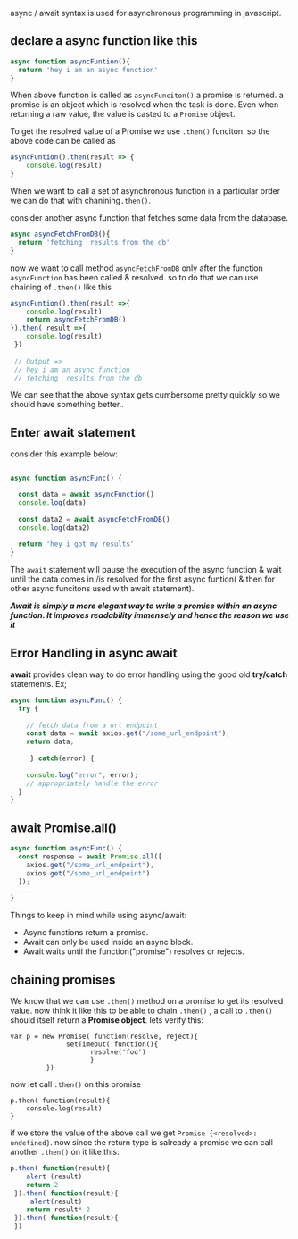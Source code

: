 async / await syntax is used for asynchronous programming in javascript.

## declare a async function like this
```js
async function asyncFuntion(){
  return 'hey i am an async function'
}
```
When above function is called as `asyncFunciton()` a promise is returned. a promise is an object which is resolved when the task is done. Even when returning a raw value, the value is casted to a `Promise` object.


To get the resolved value of a Promise we use `.then()` funciton. so the above code can be called as
```js
asyncFuntion().then(result => {
    console.log(result)
}
```


When we want to call a set of asynchronous function in a particular order we can do that with chanining`.then()`.

consider another async function that fetches some data from the database.

```js
async asyncFetchFromDB(){
  return 'fetching  results from the db'
}
```

now we want to call method `asyncFetchFromDB` only after the function `asyncFunction` has been called & resolved. so to do that we can use chaining of `.then()` like this

```js
asyncFuntion().then(result =>{
    console.log(result)
    return asyncFetchFromDB()
}).then( result =>{
    console.log(result)
 })
 
 // Output =>
 // hey i am an async function
 // fetching  results from the db
 ```
We can see that the above syntax gets cumbersome pretty quickly so we should have something better..

## Enter await statement
consider this example below:

```js

async function asyncFunc() {

  const data = await asyncFunction()
  console.log(data)
  
  const data2 = await asyncFetchFromDB()
  console.log(data2)
  
  return 'hey i got my results'
}
```
The `await` statement will pause the execution of the async function & wait until the data comes in /is resolved for the first async funtion( & then for other async funcitons used with await statement).

***Await is simply a more elegant way to write a promise within an async function. It improves readability immensely and hence the reason we use it***



## Error Handling in async await

**await** provides clean way to do error handling using the good old **try/catch** statements. Ex;
```js
async function asyncFunc() {
  try {
  
    // fetch data from a url endpoint
    const data = await axios.get("/some_url_endpoint");
    return data;
    
     } catch(error) {
  
    console.log("error", error);
    // appropriately handle the error
  }
}
```

## await  Promise.all()
```js
async function asyncFunc() {
  const response = await Promise.all([
    axios.get("/some_url_endpoint"),
    axios.get("/some_url_endpoint")
  ]);
  ...
}
```

Things to keep in mind while using async/await:

* Async functions return a promise.
* Await can only be used inside an async block.
* Await waits until the function("promise") resolves or rejects.

  


## chaining promises

We know that we can use `.then()` method on a promise to get its resolved value. now think it like this to be able to chain `.then()` , a call to `.then()` should itself return a **Promise object**.
lets verify this:
```
var p = new Promise( function(resolve, reject){
              setTimeout( function(){
                    resolve('foo')
                    }
         })
```


now let call `.then()` on this promise
```
p.then( function(result){
    console.log(result)
}
```
if we store the value of the above call we get `Promise {<resolved>: undefined}`. now since the return type is salready a promise we can call another `.then()` on it like this:


```js
p.then( function(result){
	alert (result)
    return 2 
 }).then( function(result){
	 alert(result)
    return result* 2
 }).then( function(result){
 })
```


